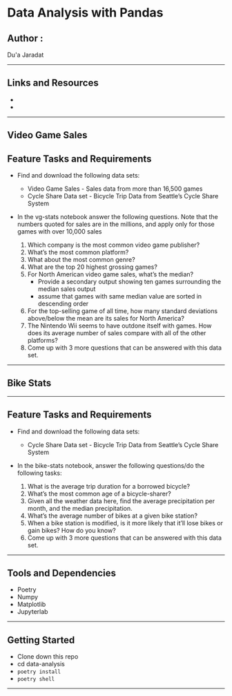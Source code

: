 # Data Analysis with Pandas 


## Author : 

Du'a Jaradat

---

## Links and Resources

- []()
- []()

---

## Video Game Sales

## Feature Tasks and Requirements

- Find and download the following data sets:

  - Video Game Sales - Sales data from more than 16,500 games
  - Cycle Share Data set - Bicycle Trip Data from Seattle’s Cycle Share System

- In the vg-stats notebook answer the following questions. Note that the numbers quoted for sales are in the millions, and apply only for those games with over 10,000 sales
  1. Which company is the most common video game publisher?
  1. What’s the most common platform?
  1. What about the most common genre?
  1. What are the top 20 highest grossing games?
  1. For North American video game sales, what’s the median?
     - Provide a secondary output showing ten games surrounding the median sales output
     - assume that games with same median value are sorted in descending order
  1. For the top-selling game of all time, how many standard deviations above/below the mean are its sales for North America?
  1. The Nintendo Wii seems to have outdone itself with games. How does its average number of sales compare with all of the other platforms?
  1. Come up with 3 more questions that can be answered with this data set.


---

##  Bike Stats

---

## Feature Tasks and Requirements

- Find and download the following data sets:

  - Cycle Share Data set - Bicycle Trip Data from Seattle’s Cycle Share System

- In the bike-stats notebook, answer the following questions/do the following tasks:
  1. What is the average trip duration for a borrowed bicycle?
  1. What’s the most common age of a bicycle-sharer?
  1. Given all the weather data here, find the average precipitation per month, and the median precipitation.
  1. What’s the average number of bikes at a given bike station?
  1. When a bike station is modified, is it more likely that it’ll lose bikes or gain bikes? How do you know?
  1. Come up with 3 more questions that can be answered with this data set.

---

## Tools and Dependencies

- Poetry
- Numpy
- Matplotlib
- Jupyterlab

---

## Getting Started

- Clone down this repo
- cd data-analysis
- `poetry install`
- `poetry shell`



---